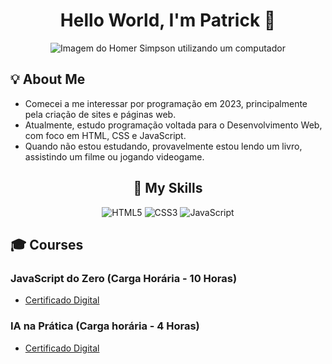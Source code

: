 <h1 align="center">Hello World, I'm Patrick 👋</h1>
<div align="center">
  <img src="https://github.com/pkoliveirasx/pkoliveirasx/assets/145349526/8bb74cfa-264e-42c5-94ad-290950fc9714" alt="Imagem do Homer Simpson utilizando um computador">
</div>
<h2>💡 About Me</h2>
<ul>
  <li>Comecei a me interessar por programação em 2023, principalmente pela criação de sites e páginas web.</li>
  <li>Atualmente, estudo programação voltada para o Desenvolvimento Web, com foco em HTML, CSS e JavaScript.</li>
  <li>Quando não estou estudando, provavelmente estou lendo um livro, assistindo um filme ou jogando videogame.</li>
</ul>
<h2 align="center">💫 My Skills</h2>
<div align="center">
  
  ![HTML5](https://img.shields.io/badge/html5-%23E34F26.svg?style=for-the-badge&logo=html5&logoColor=white)
  ![CSS3](https://img.shields.io/badge/css3-%231572B6.svg?style=for-the-badge&logo=css3&logoColor=white)
  ![JavaScript](https://img.shields.io/badge/javascript-%23323330.svg?style=for-the-badge&logo=javascript&logoColor=%23F7DF1E)
  
</div>
<h2>🎓 Courses</h2>
<h3>JavaScript do Zero (Carga Horária - 10 Horas)</h3>

- <a href="https://www.betrybe.com/badges/6E2D28F3865D">Certificado Digital</a>

<h3>IA na Prática (Carga horária - 4 Horas)</h3>

- <a href="https://www.betrybe.com/badges/0703FF6A16C9">Certificado Digital</a>
